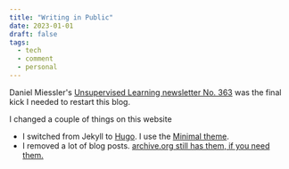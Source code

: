 ```yaml
---
title: "Writing in Public"
date: 2023-01-01
draft: false
tags:
  - tech
  - comment
  - personal
---
```

Daniel Miessler's [Unsupervised Learning newsletter No. 363](https://danielmiessler.com/podcast/no-363-frontview-mirror-2023-edition/) was the final kick I needed to restart this blog.

I changed a couple of things on this website

* I switched from Jekyll to [Hugo](http://gohugo.io). I use the [Minimal theme](https://github.com/nodejh/hugo-theme-mini).
* I removed a lot of blog posts. [archive.org still has them, if you need them.](https://web.archive.org/web/20210916112113/https://heichblatt.keybase.pub/)